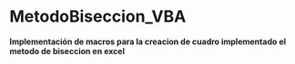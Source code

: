 # MetodoBiseccion_VBA
<Strong>Implementación de macros para la creacion de cuadro implementado el metodo de biseccion en excel
</Strong>
